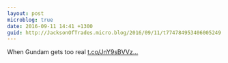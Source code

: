 ```yaml
---
layout: post
microblog: true
date: 2016-09-11 14:41 +1300
guid: http://JacksonOfTrades.micro.blog/2016/09/11/t774784953406005249.html
---
```

When Gundam gets too real [t.co/JnY9sBVVz...](https://t.co/JnY9sBVVzW)
